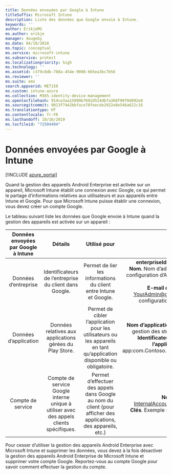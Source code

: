 ```yaml
---
title: Données envoyées par Google à Intune
titleSuffix: Microsoft Intune
description: Liste des données que Google envoie à Intune.
keywords: ''
author: ErikjeMS
ms.author: erikje
manager: dougeby
ms.date: 04/18/2018
ms.topic: conceptual
ms.service: microsoft-intune
ms.subservice: protect
ms.localizationpriority: high
ms.technology: ''
ms.assetid: c379c8db-788a-454e-9098-665ea3bc7b56
ms.reviewer: ''
ms.suite: ems
search.appverid: MET150
ms.custom: intune-azure
ms.collection: M365-identity-device-management
ms.openlocfilehash: 914ce3aa15099b7692d524dbfa368f99f0d092e8
ms.sourcegitcommit: 9013f7442bbface78feecde2922e8e546a622c16
ms.translationtype: HT
ms.contentlocale: fr-FR
ms.lasthandoff: 10/16/2019
ms.locfileid: "72504494"
---
```

# <a name="data-google-sends-to-intune"></a>Données envoyées par Google à Intune

[!INCLUDE [azure_portal](../includes/azure_portal.md)]

Quand la gestion des appareils Android Enterprise est activée sur un appareil, Microsoft Intune établit une connexion avec Google, ce qui permet le partage d’informations relatives aux utilisateurs et aux appareils entre Intune et Google. Pour que Microsoft Intune puisse établir une connexion, vous devez créer un compte Google.

Le tableau suivant liste les données que Google envoie à Intune quand la gestion des appareils est activée sur un appareil :


| Données envoyées par Google à Intune | Détails | Utilisé pour | Exemple |
|:---:|:---:|:---:|:---:|
| Données d’entreprise | Identificateurs de l’entreprise du client dans Google. | Permet de lier les informations du client entre Intune et Google. | **enterpriseId**. Exemple : LC04eik8a6.<br>**Nom**. Nom d’administrateur entré durant la configuration d’Android Enterprise. Exemple : Joe Smith.<br>**E-mail de l’administrateur**. YourAdmin@gmail.com utilisé durant la configuration d’Android Enterprise. |
| Données d’application | Données relatives aux applications gérées du Play Store. | Permet de cibler l’application pour les utilisateurs ou les appareils en tant qu’application disponible ou obligatoire. | **Nom d’application**. Exemple : Application de gestion des stocks Contoso Warehouse.<br>**Identificateur unique représentant l’application**. Exemple : app:com.Contoso.Warehouse.InventoryTracking |
| Compte de service | Compte de service Google interne unique à utiliser avec des appels clients spécifiques. | Permet d’effectuer des appels dans Google au nom du client (pour afficher des applications, des appareils, etc.) | **Nom**. Exemple : InternalAccount@InternalService.com.<br>**Clés**. Exemple : ServiceAccountPassword |


Pour cesser d’utiliser la gestion des appareils Android Enterprise avec Microsoft Intune et supprimer les données, vous devez à la fois désactiver la gestion des appareils Android Enterprise de Microsoft Intune et supprimer votre compte Google. Reportez-vous au compte Google pour savoir comment effectuer la gestion du compte.


